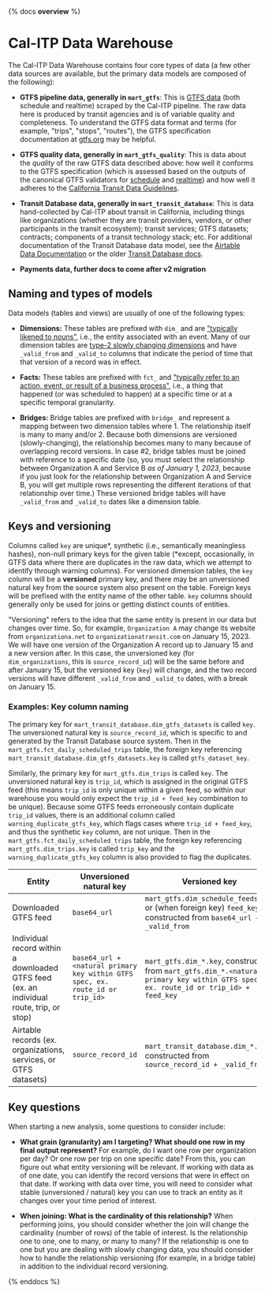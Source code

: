 {% docs __overview__ %}
# Cal-ITP Data Warehouse

The Cal-ITP Data Warehouse contains four core types of data (a few other data sources are available, but the primary data models are composed of the following):

* **GTFS pipeline data, generally in `mart_gtfs`**: This is [GTFS data](https://gtfs.org/) (both schedule and realtime) scraped by the Cal-ITP pipeline. The raw data here is produced by transit agencies and is of variable quality and completeness. To understand the GTFS data format and terms (for example, "trips", "stops", "routes"), the GTFS specification documentation at [gtfs.org](https://gtfs.org/) may be helpful.

* **GTFS quality data, generally in `mart_gtfs_quality`**: This is data about the *quality* of the raw GTFS data described above: how well it conforms to the GTFS specification (which is assessed based on the outputs of the canonical GTFS validators for [schedule](https://github.com/MobilityData/gtfs-validator) and [realtime](https://github.com/MobilityData/gtfs-realtime-validator)) and how well it adheres to the [California Transit Data Guidelines](https://dot.ca.gov/cal-itp/california-transit-data-guidelines).

* **Transit Database data, generally in `mart_transit_database`**: This is data hand-collected by Cal-ITP about transit in California, including things like organizations (whether they are transit providers, vendors, or other participants in the transit ecosystem); transit services; GTFS datasets; contracts; components of a transit technology stack; etc. For additional documentation of the Transit Database data model, see the [Airtable Data Documentation](https://docs.google.com/document/d/1KvlYRYB8cnyTOkT1Q0BbBmdQNguK_AMzhSV5ELXiZR4/edit#heading=h.u7y2eosf0i1d) or the older [Transit Database docs](https://docs.calitp.org/data-infra/datasets_and_tables/transitdatabase.html).

* **Payments data, further docs to come after v2 migration**

## Naming and types of models

Data models (tables and views) are usually of one of the following types:

* **Dimensions:** These tables are prefixed with `dim_` and are ["typically likened to nouns"](https://docs.getdbt.com/terms/dimensional-modeling#dimensions), i.e., the entity associated with an event. Many of our dimension tables are [type-2 slowly changing dimensions](https://en.wikipedia.org/wiki/Slowly_changing_dimension#Type_2:_add_new_row) and have `_valid_from` and `_valid_to` columns that indicate the period of time that that version of a record was in effect.

* **Facts:** These tables are prefixed with `fct_` and ["typically refer to an action, event, or result of a business process"](https://docs.getdbt.com/terms/dimensional-modeling#facts), i.e., a thing that happened (or was scheduled to happen) at a specific time or at a specific temporal granularity.

* **Bridges:** Bridge tables are prefixed with `bridge_` and represent a mapping between two dimension tables where 1. The relationship itself is many to many and/or 2. Because both dimensions are versioned (slowly-changing), the relationship becomes many to many because of overlapping record versions. In case #2, bridge tables must be joined with reference to a specific date (so, you must select the relationship between Organization A and Service B *as of January 1, 2023*, because if you just look for the relationship between Organization A and Service B, you will get multiple rows representing the different iterations of that relationship over time.) These versioned bridge tables will have `_valid_from` and `_valid_to` dates like a dimension table.

## Keys and versioning

Columns called `key` are unique*, synthetic (i.e., semantically meaningless hashes), non-null primary keys for the given table (*except, occasionally, in GTFS data where there are duplicates in the raw data, which we attempt to identify through warning columns). For versioned dimension tables, the `key` column will be a **versioned** primary key, and there may be an unversioned natural key from the source system also present on the table. Foreign keys will be prefixed with the entity name of the other table. `key` columns should generally only be used for joins or getting distinct counts of entities.

"Versioning" refers to the idea that the same entity is present in our data but changes over time. So, for example, `Organization A` may change its website from `organizationa.net` to `organizationatransit.com` on January 15, 2023. We will have one version of the Organization A record up to January 15 and a new version after. In this case, the unversioned key (for `dim_organizations`, this is `source_record_id`) will be the same before and after January 15, but the versioned key (`key`) will change, and the two record versions will have different `_valid_from` and `_valid_to` dates, with a break on January 15.

### Examples: Key column naming

The primary key for `mart_transit_database.dim_gtfs_datasets` is called `key`. The unversioned natural key is `source_record_id`, which is specific to and generated by the Transit Database source system. Then in the `mart_gtfs.fct_daily_scheduled_trips` table, the foreign key referencing `mart_transit_database.dim_gtfs_datasets.key` is called `gtfs_dataset_key`.

Similarly, the primary key for `mart_gtfs.dim_trips` is called `key`. The unversioned natural key is `trip_id`, which is assigned in the original GTFS feed (this means `trip_id` is only unique within a given feed, so within our warehouse you would only expect the `trip_id + feed_key` combination to be unique). Because some GTFS feeds erroneously contain duplicate `trip_id` values, there is an additional column called `warning_duplicate_gtfs_key`, which flags cases where `trip_id + feed_key`, and thus the synthetic `key` column, are not unique.  Then in the `mart_gtfs.fct_daily_scheduled_trips` table, the foreign key referencing `mart_gtfs.dim_trips.key` is called `trip_key` and the `warning_duplicate_gtfs_key` column is also provided to flag the duplicates.

| Entity | Unversioned natural key | Versioned key |
| ------------- |------------- |------------- |
| Downloaded GTFS feed | `base64_url`| `mart_gtfs.dim_schedule_feeds.key` or (when foreign key) `feed_key`, constructed from `base64_url + _valid_from` |
| Individual record within a downloaded GTFS feed (ex. an individual route, trip, or stop) |  `base64_url + <natural primary key within GTFS spec, ex. route_id or trip_id>`| `mart_gtfs.dim_*.key`, constructed from `mart_gtfs.dim_*.<natural primary key within GTFS spec, ex. route_id or trip_id> + feed_key` |
| Airtable records (ex. organizations, services, or GTFS datasets) | `source_record_id` | `mart_transit_database.dim_*.key`, constructed from `source_record_id + _valid_from` |

## Key questions

When starting a new analysis, some questions to consider include:

* **What grain (granularity) am I targeting? What should one row in my final output represent?** For example, do I want one row per organization per day? Or one row per trip on one specific date? From this, you can figure out what entity versioning will be relevant. If working with data as of one date, you can identify the record versions that were in effect on that date. If working with data over time, you will need to consider what stable (unversioned / natural) key you can use to track an entity as it changes over your time period of interest.

* **When joining: What is the cardinality of this relationship?** When performing joins, you should consider whether the join will change the cardinality (number of rows) of the table of interest. Is the relationship one to one, one to many, or many to many? If the relationship is one to one but you are dealing with slowly changing data, you should consider how to handle the relationship versioning (for example, in a bridge table) in addition to the individual record versioning.

{% enddocs %}

